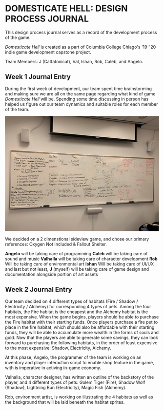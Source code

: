 # DOMESTICATE HELL: DESIGN PROCESS JOURNAL 

This design process journal serves as a record of the development process of the game. 

*Domesticate Hell* is created as a part of Columbia College Chiago's '19-'20 indie game development capstone project. 

Team Members: J (Cattatonicat), Val, Ishan, Rob, Caleb, and Angelo. 

## Week 1 Journal Entry

During the first week of development, our team spent time brainstorming and making sure we are all on the same page regarding what kind of game *Domesticate Hell* will be. Spending some time discussing in person has helped us figure out our team dynamics and suitable roles for each member of the team. 

![White Board Brainstorming](Images/whiteboard-1.png)

We decided on a 2 dimenstional sideview game, and chose our primary references: Oxygen Not Included & Fallout Shelter. 

**Angelo** will be taking care of programming 
**Caleb** will be taking care of sound and music
**Valhalla** will be taking care of character development 
**Rob** Will be taking care of environmental art 
**Ishan** Will be taking care of UI/UX
and last but not least, **J** (myself) will be taking care of game design and documentation alongside portion of art assets

## Week 2 Journal Entry

Our team decided on 4 different types of habitats (Fire / Shadow / Electricity / Alchemy) for corresponding 4 types of pets. 
Among the four habitats, the Fire habitat is the cheapest and the Alchemy habitat is the most expensive.
When the game begins, players should be able to purchase the Fire habitat with their starting funds. 
Once players purchase a fire pet to place in the fire habitat, which should also be affordable with their starting funds, they will be able to accumulate more wealth in the forms of souls and gold. 
Now that the players are able to generate some savings, they can look forward to purchasing the following habitats, in the order of least expensive to the most expensive: Shadow, Electricity, Alchemy. 

At this phase, Angelo, the programmer of the team is working on an inventory and player interaction script to enable shop feature in the game, with is imperative in activing in-game economy. 

Valhalla, character designer, has written an outline of the backstory of the player, and 4 different types of pets: Golem Tiger (Fire), Shadow Wolf (Shadow), Lightning Bun (Electricity), Magic Fish (Alchemy). 

Rob, environment artist, is working on illustrating the 4 habitats as well as the background that will be laid beneath the habitat sprites. 


